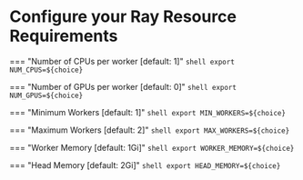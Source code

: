 # Configure your Ray Resource Requirements

=== "Number of CPUs per worker [default: 1]"
    ```shell
    export NUM_CPUS=${choice}
    ```
    
=== "Number of GPUs per worker [default: 0]"
    ```shell
    export NUM_GPUS=${choice}
    ```

=== "Minimum Workers [default: 1]"
    ```shell
    export MIN_WORKERS=${choice}
    ```

=== "Maximum Workers [default: 2]"
    ```shell
    export MAX_WORKERS=${choice}
    ```

=== "Worker Memory [default: 1Gi]"
    ```shell
    export WORKER_MEMORY=${choice}
    ```

=== "Head Memory [default: 2Gi]"
    ```shell
    export HEAD_MEMORY=${choice}
    ```
